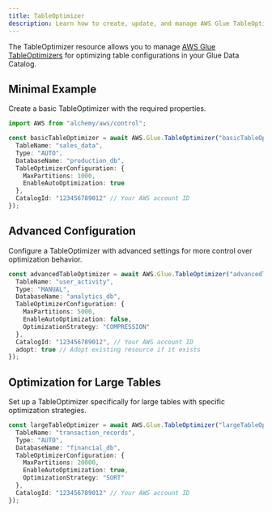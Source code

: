 ```yaml
---
title: TableOptimizer
description: Learn how to create, update, and manage AWS Glue TableOptimizers using Alchemy Cloud Control.
---
```


The TableOptimizer resource allows you to manage [AWS Glue TableOptimizers](https://docs.aws.amazon.com/glue/latest/userguide/) for optimizing table configurations in your Glue Data Catalog.

## Minimal Example

Create a basic TableOptimizer with the required properties.

```ts
import AWS from "alchemy/aws/control";

const basicTableOptimizer = await AWS.Glue.TableOptimizer("basicTableOptimizer", {
  TableName: "sales_data",
  Type: "AUTO",
  DatabaseName: "production_db",
  TableOptimizerConfiguration: {
    MaxPartitions: 1000,
    EnableAutoOptimization: true
  },
  CatalogId: "123456789012" // Your AWS account ID
});
```

## Advanced Configuration

Configure a TableOptimizer with advanced settings for more control over optimization behavior.

```ts
const advancedTableOptimizer = await AWS.Glue.TableOptimizer("advancedTableOptimizer", {
  TableName: "user_activity",
  Type: "MANUAL",
  DatabaseName: "analytics_db",
  TableOptimizerConfiguration: {
    MaxPartitions: 5000,
    EnableAutoOptimization: false,
    OptimizationStrategy: "COMPRESSION"
  },
  CatalogId: "123456789012", // Your AWS account ID
  adopt: true // Adopt existing resource if it exists
});
```

## Optimization for Large Tables

Set up a TableOptimizer specifically for large tables with specific optimization strategies.

```ts
const largeTableOptimizer = await AWS.Glue.TableOptimizer("largeTableOptimizer", {
  TableName: "transaction_records",
  Type: "AUTO",
  DatabaseName: "financial_db",
  TableOptimizerConfiguration: {
    MaxPartitions: 20000,
    EnableAutoOptimization: true,
    OptimizationStrategy: "SORT"
  },
  CatalogId: "123456789012" // Your AWS account ID
});
```